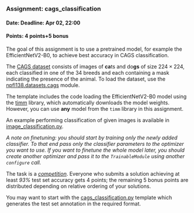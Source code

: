 ### Assignment: cags_classification
#### Date: Deadline: Apr 02, 22:00
#### Points: 4 points+5 bonus

The goal of this assignment is to use a pretrained model, for example the
EfficientNetV2-B0, to achieve best accuracy in CAGS classification.

The [CAGS dataset](https://ufal.mff.cuni.cz/~straka/courses/npfl138/2425/demos/cags_train.html) consists
of images of **ca**ts and do**gs** of size $224×224$, each classified in one of
the 34 breeds and each containing a mask indicating the presence of the animal.
To load the dataset, use the [npfl138.datasets.cags](https://github.com/ufal/npfl138/blob/master/labs/npfl138/datasets/cags.py)
module.

The template includes the code loading the EfficientNetV2-B0 model using
the [timm](https://huggingface.co/docs/timm) library, which automatically
downloads the model weights. However, you can use **any** model from the `timm`
library in this assignment.

An example performing classification of given images is available in
[image_classification.py](https://github.com/ufal/npfl138/tree/master/labs/05/image_classification.py).

_A note on finetuning: you should start by training only the newly added
classifier. To that end pass only the classifier parameters to the optimizer
you want to use. If you want to finetune the whole model later, you should
create another optimizer and pass it to the `TrainableModule` using another
`configure` call._

The task is a [_competition_](https://ufal.mff.cuni.cz/courses/npfl138/2425-summer#competitions). Everyone who submits a solution
achieving at least _93%_ test set accuracy gets 4 points; the remaining
5 bonus points are distributed depending on relative ordering of your solutions.

You may want to start with the
[cags_classification.py](https://github.com/ufal/npfl138/tree/master/labs/05/cags_classification.py)
template which generates the test set annotation in the required format.
